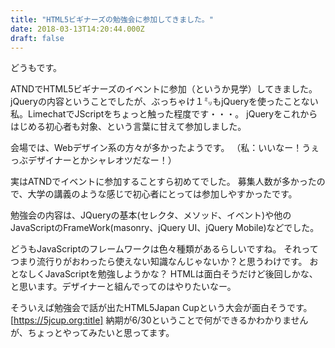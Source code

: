 ```yaml
---
title: "HTML5ビギナーズの勉強会に参加してきました。"
date: 2018-03-13T14:20:44.000Z
draft: false
---
```


どうもです。

ATNDでHTML5ビギナーズのイベントに参加（というか見学）してきました。
jQueryの内容ということでしたが、ぶっちゃけ１㍉もjQueryを使ったことない私。LimechatでJScriptをちょっと触った程度です・・・。
jQueryをこれからはじめる初心者も対象、という言葉に甘えて参加しました。

会場では、Webデザイン系の方々が多かったようです。
（私：いいなー！うぇっぶデザイナーとかシャレオツだなー！）

実はATNDでイベントに参加することすら初めてでした。
募集人数が多かったので、大学の講義のような感じで初心者にとっては参加しやすかったです。

勉強会の内容は、JQueryの基本(セレクタ、メソッド、イベント)や他のJavaScriptのFrameWork(masonry、jQuery
UI、jQuery Mobile)などでした。

どうもJavaScriptのフレームワークは色々種類があるらしいですね。
それってつまり流行りがおわったら使えない知識なんじゃないか？と思うわけです。
おとなしくJavaScriptを勉強しようかな？
HTMLは面白そうだけど後回しかな、と思います。デザイナーと組んでってのはやりたいなー。

そういえば勉強会で話が出たHTML5Japan Cupという大会が面白そうです。
[https://5jcup.org:title]
納期が6/30ということで何ができるかわかりませんが、ちょっとやってみたいと思ってます。
